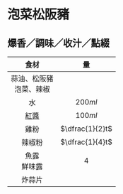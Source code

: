<style>
.markdown-section h1 {
    background-image: url(https://tokyo-kitchen.icook.network/uploads/recipe/cover/396070/302882fb60078260.jpg);
}

.markdown-section h1::after {
    content: "鋁罐の飲食日記";
}
</style>

# 泡菜松阪豬

## 爆香／調味／收汁／點綴

|             食材             |       量        |
| :--------------------------: | :-------------: |
| 蒜油、松阪豬<br />泡菜、辣椒 |                 |
|              水              |     $200ml$     |
|           [紅醬][]           |     $100ml$     |
|             雞粉             | $\dfrac{1}{2}t$ |
|            辣椒粉            | $\dfrac{1}{4}t$ |
|       魚露<br />鮮味露       |       $4$       |
|            炸蒜片            |                 |

[紅醬]: /notes/recipes/西式醬料/紅醬

